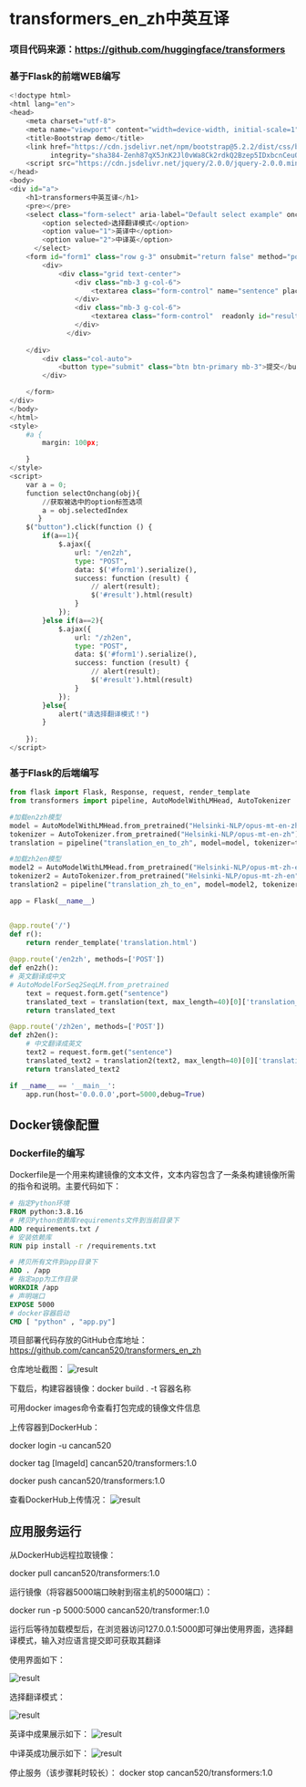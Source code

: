 # transformers_en_zh中英互译
### 项目代码来源：https://github.com/huggingface/transformers

### 基于Flask的前端WEB编写
~~~Python
<!doctype html>
<html lang="en">
<head>
    <meta charset="utf-8">
    <meta name="viewport" content="width=device-width, initial-scale=1">
    <title>Bootstrap demo</title>
    <link href="https://cdn.jsdelivr.net/npm/bootstrap@5.2.2/dist/css/bootstrap.min.css" rel="stylesheet"
          integrity="sha384-Zenh87qX5JnK2Jl0vWa8Ck2rdkQ2Bzep5IDxbcnCeuOxjzrPF/et3URy9Bv1WTRi" crossorigin="anonymous">
    <script src="https://cdn.jsdelivr.net/jquery/2.0.0/jquery-2.0.0.min.js"></script>
</head>
<body>
<div id="a">
    <h1>transformers中英互译</h1>
    <pre></pre>
    <select class="form-select" aria-label="Default select example" onchange="selectOnchang(this)">
        <option selected>选择翻译模式</option>
        <option value="1">英译中</option>
        <option value="2">中译英</option>
      </select>
    <form id="form1" class="row g-3" onsubmit="return false" method="post">
        <div>
            <div class="grid text-center">
                <div class="mb-3 g-col-6">
                    <textarea class="form-control" name="sentence" placeholder="请输入..." id="exampleFormControlTextarea1" rows="3"></textarea>
                </div>
                <div class="mb-3 g-col-6">
                    <textarea class="form-control"  readonly id="result" rows="3"></textarea>
                </div>
              </div>
       
    </div>
        <div class="col-auto">
            <button type="submit" class="btn btn-primary mb-3">提交</button>
        </div>

    </form>
</div>
</body>
</html>
<style>
    #a {
        margin: 100px;

    }
</style>
<script>
    var a = 0;
    function selectOnchang(obj){  
        //获取被选中的option标签选项 
        a = obj.selectedIndex
       }
    $("button").click(function () {
        if(a==1){
            $.ajax({
                url: "/en2zh",
                type: "POST",
                data: $('#form1').serialize(),
                success: function (result) {
                    // alert(result);
                    $('#result').html(result)
                }
            });
        }else if(a==2){
            $.ajax({
                url: "/zh2en",
                type: "POST",
                data: $('#form1').serialize(),
                success: function (result) {
                    // alert(result);
                    $('#result').html(result)
                }
            });
        }else{
            alert("请选择翻译模式！")
        }
        
    });
</script>
~~~

### 基于Flask的后端编写
~~~Python
from flask import Flask, Response, request, render_template
from transformers import pipeline, AutoModelWithLMHead, AutoTokenizer

#加载en2zh模型
model = AutoModelWithLMHead.from_pretrained("Helsinki-NLP/opus-mt-en-zh")
tokenizer = AutoTokenizer.from_pretrained("Helsinki-NLP/opus-mt-en-zh")
translation = pipeline("translation_en_to_zh", model=model, tokenizer=tokenizer)

#加载zh2en模型
model2 = AutoModelWithLMHead.from_pretrained("Helsinki-NLP/opus-mt-zh-en")
tokenizer2 = AutoTokenizer.from_pretrained("Helsinki-NLP/opus-mt-zh-en")
translation2 = pipeline("translation_zh_to_en", model=model2, tokenizer=tokenizer2)

app = Flask(__name__)


@app.route('/')
def r():
    return render_template('translation.html')
    
@app.route('/en2zh', methods=['POST'])
def en2zh():
# 英文翻译成中文
# AutoModelForSeq2SeqLM.from_pretrained
    text = request.form.get("sentence")
    translated_text = translation(text, max_length=40)[0]['translation_text']
    return translated_text

@app.route('/zh2en', methods=['POST'])
def zh2en():
    # 中文翻译成英文
    text2 = request.form.get("sentence")
    translated_text2 = translation2(text2, max_length=40)[0]['translation_text']
    return translated_text2

if __name__ == '__main__':
    app.run(host='0.0.0.0',port=5000,debug=True)
~~~

## Docker镜像配置


### Dockerfile的编写

Dockerfile是一个用来构建镜像的文本文件，文本内容包含了一条条构建镜像所需的指令和说明。主要代码如下：
~~~Dockerfile
# 指定Python环境
FROM python:3.8.16
# 拷贝Python依赖库requirements文件到当前目录下
ADD requirements.txt /
# 安装依赖库
RUN pip install -r /requirements.txt

# 拷贝所有文件到app目录下
ADD . /app
# 指定app为工作目录
WORKDIR /app
# 声明端口
EXPOSE 5000
# docker容器启动
CMD [ "python" , "app.py"]
~~~
项目部署代码存放的GitHub仓库地址：https://github.com/cancan520/transformers_en_zh

仓库地址截图：
![result](https://github.com/cancan520/transformers_en_zh/blob/main/Snipaste_2022-12-13_00-28-54.jpg?raw=true)

下载后，构建容器镜像：docker build . -t 容器名称

可用docker images命令查看打包完成的镜像文件信息

上传容器到DockerHub：

docker login -u cancan520

docker tag [ImageId] cancan520/transformers:1.0

docker push cancan520/transformers:1.0

查看DockerHub上传情况：
![result](https://github.com/cancan520/transformers_en_zh/blob/main/Snipaste_2022-12-13_00-11-51.jpg?raw=true)

## 应用服务运行

从DockerHub远程拉取镜像：

docker pull cancan520/transformers:1.0

运行镜像（将容器5000端口映射到宿主机的5000端口）：

docker run -p 5000:5000 cancan520/transformer:1.0

运行后等待加载模型后，在浏览器访问127.0.0.1:5000即可弹出使用界面，选择翻译模式，输入对应语言提交即可获取其翻译

使用界面如下：

![result](https://github.com/cancan520/transformers_en_zh/blob/main/Snipaste_2022-12-13_00-21-06.jpg?raw=true)

选择翻译模式：

![result](https://github.com/cancan520/transformers_en_zh/blob/main/Snipaste_2022-12-13_00-21-24.jpg?raw=true)

英译中成果展示如下：
![result](https://github.com/cancan520/transformers_en_zh/blob/main/Snipaste_2022-12-13_00-22-01.jpg?raw=true)

中译英成功展示如下：
![result](https://github.com/cancan520/transformers_en_zh/blob/main/Snipaste_2022-12-13_00-23-10.jpg?raw=true)

停止服务（该步骤耗时较长）：
docker stop cancan520/transformers:1.0
